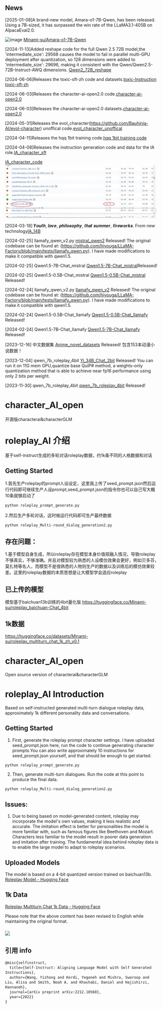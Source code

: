 

## News
[2025-01-08]A brand-new model, Amara-o1-7B-Qwen, has been released. Using a 7B-sized, it has surpassed the win rate of the LLaMA3.1-405B on AlpacaEval2.0.

![image](https://github.com/user-attachments/assets/269dd07e-e020-4e21-a87c-3e55e8723467)
[Minami-su/Amara-o1-7B-Qwen](https://huggingface.co/Minami-su/Amara-o1-7B-Qwen)

[2024-11-13]Added reshape code for the full Qwen 2.5 72B model,the 'intermediate_size': 29568 causes the model to fail in parallel multi-GPU deployment after quantization, so 128 dimensions were added to 'intermediate_size': 29696, making it consistent with the Qwen/Qwen2.5-72B-Instruct-AWQ dimensions.
[Qwen2_72B_reshape](https://github.com/Minami-su/character_AI_open/tree/main/Qwen2_72B_reshape)

[2024-06-06]Releases the toxic-sft-zh code and datasets.[toxic-Instruction](https://github.com/Minami-su/character_AI_open/tree/main/toxic-Instruction)
[toxic-sft-zh](https://huggingface.co/datasets/Minami-su/toxic-sft-zh)

[2024-06-03]Releases the character-ai-open2.0 code.[character-ai-open2.0](https://github.com/Minami-su/character_AI_open/tree/main/character_AI_open2.0)

[2024-06-03]Releases the character-ai-open2.0 datasets.[character-ai-open2.0](https://huggingface.co/datasets/Minami-su/character-ai-open2.0)

[2024-05-31]Releases the evol_character(https://github.com/Bauhinia-AI/evol-character) unoffical code.[evol_character_unoffical](https://github.com/Minami-su/character_AI_open/tree/main/evol-character-unofficial)

[2024-04-11]Releases the hqq 1bit training code.[hqq 1bit training code](https://github.com/Minami-su/character_AI_open/tree/main/hqq_1bit_Lora_ftuning)

[2024-04-08]Releases the instruction generation code and data for the IA role.[IA_character_sft](https://huggingface.co/datasets/Minami-su/IA_character_sft)

[IA_character_code](https://github.com/Minami-su/character_AI_open/tree/main/IA_character)
![image/png](IA_character/result.png)

[2024-03-18] 𝒀𝒐𝒖𝒕𝒉, 𝒍𝒐𝒗𝒆, 𝒑𝒉𝒊𝒍𝒐𝒔𝒐𝒑𝒉𝒚, 𝒕𝒉𝒂𝒕 𝒔𝒖𝒎𝒎𝒆𝒓, 𝒇𝒊𝒓𝒆𝒘𝒐𝒓𝒌𝒔. From new technology[IA_14B](https://huggingface.co/Minami-su/IA_14B)

[2024-02-25] llamafy_qwen_v2.py [mistral_qwen2](https://github.com/Minami-su/character_AI_open/blob/main/mistral_qwen2.py) Released! The original codebase can be found at: 
(https://github.com/hiyouga/LLaMA-Factory/blob/main/tests/llamafy_qwen.py). I have made modifications to make it compatible with qwen1.5.

[2024-02-25] Qwen1.5-7B-Chat_mistral [Qwen1.5-7B-Chat_mistral](https://huggingface.co/Minami-su/Qwen1.5-7B-Chat_mistral)Released! 

[2024-02-25] Qwen1.5-0.5B-Chat_mistral [Qwen1.5-0.5B-Chat_mistral](https://huggingface.co/Minami-su/Qwen1.5-0.5B-Chat_mistral) Released! 

[2024-02-24] llamafy_qwen_v2.py [llamafy_qwen_v2](https://github.com/Minami-su/character_AI_open/blob/main/llamafy_qwen_v2.py) Released! The original codebase can be found at: 
(https://github.com/hiyouga/LLaMA-Factory/blob/main/tests/llamafy_qwen.py). I have made modifications to make it compatible with qwen1.5.

[2024-02-24] Qwen1.5-0.5B-Chat_llamafy [Qwen1.5-0.5B-Chat_llamafy](https://huggingface.co/Minami-su/Qwen1.5-0.5B-Chat_llamafy) Released! 

[2024-02-24] Qwen1.5-7B-Chat_llamafy [Qwen1.5-7B-Chat_llamafy](https://huggingface.co/Minami-su/Qwen1.5-7B-Chat_llamafy) Released! 




[2023-12-16] 中文数据集 [Anime_novel_datasets](https://huggingface.co/datasets/Minami-su/Anime_novel_datasets) Released! 包含153本动漫小说数据！

[2023-12-04] qwen_7b_roleplay_4bit [Yi_34B_Chat_2bit](https://huggingface.co/Minami-su/Yi_34B_Chat_2bit) Released! You can run it on 11G mem GPU,quantize base QuIP# method, a weights-only quantization method that is able to achieve near fp16 performance using only 2 bits per weight.

[2023-11-30] qwen_7b_roleplay_4bit [qwen_7b_roleplay_4bit](https://huggingface.co/Minami-su/qwen_7b_chat_roleplay_4bit) Released! 

# character_AI_open
开源版characterai&characterGLM

# roleplay_AI 介绍
基于self-instruct生成的多轮对话roleplay数据，约1k条不同的人格数据和对话

## Getting Started
1.首先生产roleplay的prompt人设设定，这里我上传了seed_prompt.json然后运行代码即可继续生产人设prompt,seed_prompt.json的指令你也可以自己写大概10条就够启动了
```bash
python roleplay_prompt_generate.py
```
2.然后生产多轮对话，这时候运行代码即可生产最终数据
```bash
python roleplay_Multi-round_dialog_generation2.py
```

## 存在问题：
1.基于模型自身生成，所以roleplay存在模型本身价值观融入情况，导致roleplay不够真实，不够准确。并且对模型较为熟悉的人设模仿效果会更好，例如贝多芬，莫扎特等名人，而模型不是很熟悉的人物则生产的数据以及训练后的模仿效果较差。这里的roleplay数据的本质思想是让大模型学会适应roleplay

## 已上传的模型
模型基于baichuan13b训练的4bit量化版
https://huggingface.co/Minami-su/roleplay_baichuan-Chat_4bit

## 1k数据
https://huggingface.co/datasets/Minami-su/roleplay_multiturn_chat_1k_zh_v0.1


# character_AI_open
Open source version of characterai&characterGLM

# roleplay_AI Introduction
Based on self-instructed generated multi-turn dialogue roleplay data, approximately 1k different personality data and conversations.

## Getting Started
1. First, generate the roleplay prompt character settings. I have uploaded seed_prompt.json here, run the code to continue generating character prompts.You can also write approximately 10 instructions for seed_prompt.json yourself, and that should be enough to get started.
```bash
python roleplay_prompt_generate.py
```
2. Then, generate multi-turn dialogues. Run the code at this point to produce the final data.
```bash
python roleplay_Multi-round_dialog_generation2.py
```

## Issues:
1. Due to being based on model-generated content, roleplay may incorporate the model's own values, making it less realistic and accurate. The imitation effect is better for personalities the model is more familiar with, such as famous figures like Beethoven and Mozart. Characters less familiar to the model result in poorer data generation and imitation after training. The fundamental idea behind roleplay data is to enable the large model to adapt to roleplay scenarios.

## Uploaded Models
The model is based on a 4-bit quantized version trained on baichuan13b.
[Roleplay Model - Hugging Face](https://huggingface.co/Minami-su/roleplay_baichuan-Chat_4bit)

## 1k Data
[Roleplay Multiturn Chat 1k Data - Hugging Face](https://huggingface.co/datasets/Minami-su/roleplay_multiturn_chat_1k_zh_v0.1)

Please note that the above content has been revised to English while maintaining the original format.

###
[<img src="https://img.buymeacoffee.com/button-api/?text=Buy me a coffee&emoji=&slug=chicongliau&button_colour=40DCA5&font_colour=ffffff&font_family=Poppins&outline_colour=000000&coffee_colour=FFDD00" width="200"/>](https://buymeacoffee.com/minami_su)

## 引用 info
```
@misc{selfinstruct,
  title={Self-Instruct: Aligning Language Model with Self Generated Instructions},
  author={Wang, Yizhong and Kordi, Yeganeh and Mishra, Swaroop and Liu, Alisa and Smith, Noah A. and Khashabi, Daniel and Hajishirzi, Hannaneh},
  journal={arXiv preprint arXiv:2212.10560},
  year={2022}
}
```
